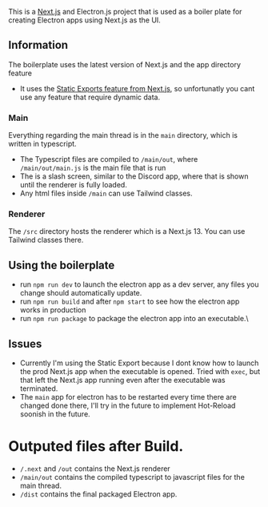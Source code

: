 This is a [Next.js](https://nextjs.org/) and Electron.js project that is used as a boiler plate for creating Electron apps using Next.js as the UI.

## Information

The boilerplate uses the latest version of Next.js and the app directory feature

- It uses the [Static Exports feature from Next.js](https://nextjs.org/docs/pages/building-your-application/deploying/static-exports), so unfortunatly you cant use any feature that require dynamic data.

### Main

Everything regarding the main thread is in the `main` directory, which is written in typescript.

- The Typescript files are compiled to `/main/out`, where `/main/out/main.js` is the main file that is run
- The is a slash screen, similar to the Discord app, where that is shown until the renderer is fully loaded.
- Any html files inside `/main` can use Tailwind classes.

### Renderer

The `/src` directory hosts the renderer which is a Next.js 13. You can use Tailwind classes there.

## Using the boilerplate

- run `npm run dev` to launch the electron app as a dev server, any files you change should automatically update.
- run `npm run build` and after `npm start` to see how the electron app works in production
- run `npm run package` to package the electron app into an executable.\

## Issues

- Currently I'm using the Static Export because I dont know how to launch the prod Next.js app when the executable is opened. Tried with `exec`, but that left the Next.js app running even after the executable was terminated.
- The `main` app for electron has to be restarted every time there are changed done there, I'll try in the future to implement Hot-Reload soonish in the future.

# Outputed files after Build.

- `/.next` and `/out` contains the Next.js renderer
- `/main/out` contains the compiled typescript to javascript files for the main thread.
- `/dist` contains the final packaged Electron app.
